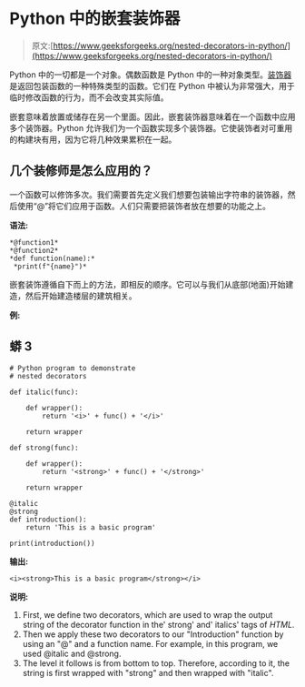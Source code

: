# Python 中的嵌套装饰器

> 原文:[https://www.geeksforgeeks.org/nested-decorators-in-python/](https://www.geeksforgeeks.org/nested-decorators-in-python/)

Python 中的一切都是一个对象。偶数函数是 Python 中的一种对象类型。[装饰器](https://www.geeksforgeeks.org/decorators-in-python/)是返回包装函数的一种特殊类型的函数。它们在 Python 中被认为非常强大，用于临时修改函数的行为，而不会改变其实际值。

嵌套意味着放置或储存在另一个里面。因此，嵌套装饰器意味着在一个函数中应用多个装饰器。Python 允许我们为一个函数实现多个装饰器。它使装饰者对可重用的构建块有用，因为它将几种效果累积在一起。

## **几个装修师是怎么应用的？**

一个函数可以修饰多次。我们需要首先定义我们想要包装输出字符串的装饰器，然后使用“@”将它们应用于函数。人们只需要把装饰者放在想要的功能之上。

**语法:**

```
*@function1*
*@function2*
*def function(name):*
 *print(f"{name}")*
```

嵌套装饰遵循自下而上的方法，即相反的顺序。它可以与我们从底部(地面)开始建造，然后开始建造楼层的建筑相关。

**例:**

## 蟒 3

```
# Python program to demonstrate
# nested decorators

def italic(func):

    def wrapper():
        return '<i>' + func() + '</i>'

    return wrapper

def strong(func):

    def wrapper():
        return '<strong>' + func() + '</strong>'

    return wrapper

@italic
@strong
def introduction():
    return 'This is a basic program'

print(introduction())
```

**输出:**

```
<i><strong>This is a basic program</strong></i>
```

**说明:**

1.  First, we define two decorators, which are used to wrap the output string of the decorator function in the' strong' and' italics' tags of *HTML.*
2.  Then we apply these two decorators to our "Introduction" function by using an "@" and a function name. For example, in this program, we used @italic and @strong.
3.  The level it follows is from bottom to top. Therefore, according to it, the string is first wrapped with "strong" and then wrapped with "italic".